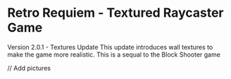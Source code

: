 # Retro Requiem - Textured Raycaster Game
Version 2.0.1 - Textures Update
This update introduces wall textures to make the game more realistic.
This is a sequal to the Block Shooter game

// Add pictures
